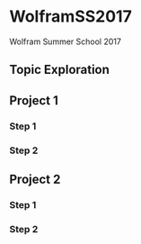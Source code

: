 # WolframSS2017
Wolfram Summer School 2017

## Topic Exploration

## Project 1

### Step 1

### Step 2

## Project 2

### Step 1

### Step 2
